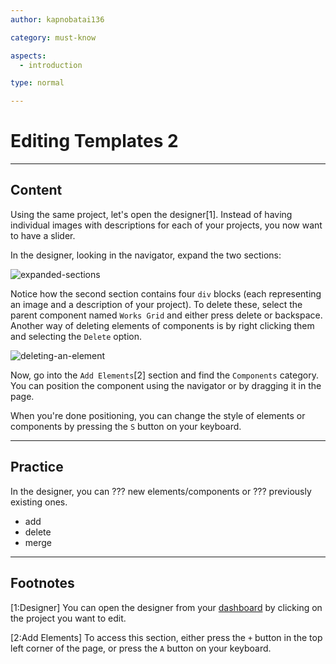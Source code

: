 ```yaml
---
author: kapnobatai136

category: must-know

aspects:
  - introduction

type: normal

---
```


# Editing Templates 2

---
## Content

Using the same project, let's open the designer[1]. Instead of having individual images with descriptions for each of your projects, you now want to have a slider.

In the designer, looking in the navigator, expand the two sections:

![expanded-sections](https://img.enkipro.com/4a4212607725e435bb28a92555867523.png)

Notice how the second section contains four `div` blocks (each representing an image and a description of your project). To delete these, select the parent component named `Works Grid` and either press delete or backspace. Another way of deleting elements of components is by right clicking them and selecting the `Delete` option.

![deleting-an-element](https://img.enkipro.com/399a858670e67c714ca376a2af9900c1.gif)

Now, go into the `Add Elements`[2] section and find the `Components` category. You can position the component using the navigator or by dragging it in the page.

When you're done positioning, you can change the style of elements or components by pressing the `S` button on your keyboard.

---
## Practice

In the designer, you can ??? new elements/components or ??? previously existing ones.

* add
* delete
* merge

---
## Footnotes

[1:Designer]
You can open the designer from your [dashboard](https://webflow.com/dashboard) by clicking on the project you want to edit.

[2:Add Elements]
To access this section, either press the `+` button in the top left corner of the page, or press the `A` button on your keyboard.